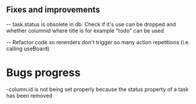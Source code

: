 ## Fixes and improvements

-- task.status is obsolete in db. Check if it's use can be dropped and whether columnid where title is for example "todo" can be used

-- Refactor code so rerenders don't trigger so many action repetitions (i.e. calling useBoard)


# Bugs progress 

-column.id is not being set properly because the status property of a task has been removed
